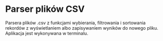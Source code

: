 # Parser plików CSV

Parsera plików .csv z funkcjami wybierania, filtrowania i sortowania rekordów z wyświetlaniem albo zapisywaniem wyników do nowego pliku. 
Aplikacja jest wykonywana w terminalu.
